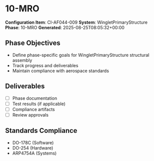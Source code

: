 # 10-MRO

**Configuration Item**: CI-AF044-009
**System**: WingletPrimaryStructure
**Phase**: 10-MRO
**Generated**: 2025-08-25T08:05:32+00:00

## Phase Objectives
- Define phase-specific goals for WingletPrimaryStructure structural assembly
- Track progress and deliverables
- Maintain compliance with aerospace standards

## Deliverables
- [ ] Phase documentation
- [ ] Test results (if applicable)
- [ ] Compliance artifacts
- [ ] Review approvals

## Standards Compliance
- DO-178C (Software)
- DO-254 (Hardware)
- ARP4754A (Systems)

